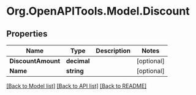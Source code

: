 
# Org.OpenAPITools.Model.Discount

## Properties

Name | Type | Description | Notes
------------ | ------------- | ------------- | -------------
**DiscountAmount** | **decimal** |  | [optional] 
**Name** | **string** |  | [optional] 

[[Back to Model list]](../README.md#documentation-for-models)
[[Back to API list]](../README.md#documentation-for-api-endpoints)
[[Back to README]](../README.md)

